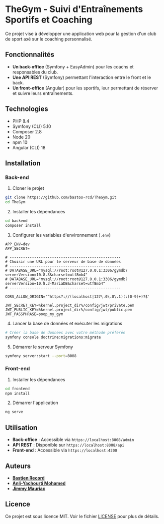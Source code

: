 # TheGym - Suivi d'Entraînements Sportifs et Coaching

Ce projet vise à développer une application web pour la gestion d'un club de sport axé sur le coaching personnalisé.

## Fonctionnalités

- **Un back-office** (Symfony + EasyAdmin) pour les coachs et responsables du club.
- **Une API REST** (Symfony) permettant l'interaction entre le front et le back.
- **Un front-office** (Angular) pour les sportifs, leur permettant de réserver et suivre leurs entraînements.

## Technologies

- PHP 8.4
- Symfony (CLI) 5.10
- Composer 2.8
- Node 20
- npm 10
- Angular (CLI) 18

## Installation

### Back-end

1. Cloner le projet

```bash
git clone https://github.com/bastos-rcd/TheGym.git
cd TheGym
```

2. Installer les dépendances

```bash
cd backend
composer install
```

3. Configurer les variables d'environnement (`.env`)

```text
APP_ENV=dev
APP_SECRET=

# --------------------------------------------------
# Choisir une URL pour le serveur de base de données
# --------------------------------------------------
# DATABASE_URL="mysql://root:root@127.0.0.1:3306/gymdb?serverVersion=10.8.3&charset=utf8mb4"
# DATABASE_URL="mysql://root:root@127.0.0.1:3306/gymdb?serverVersion=10.8.3-MariaDB&charset=utf8mb4"
# --------------------------------------------------

CORS_ALLOW_ORIGIN='^https?://(localhost|127\.0\.0\.1)(:[0-9]+)?$'

JWT_SECRET_KEY=%kernel.project_dir%/config/jwt/private.pem
JWT_PUBLIC_KEY=%kernel.project_dir%/config/jwt/public.pem
JWT_PASSPHRASE=poop_my_gym
```

4. Lancer la base de données et exécuter les migrations

```bash
# Créer la base de données avec votre méthode préférée
symfony console doctrine:migrations:migrate
```

5. Démarrer le serveur Symfony

```bash
symfony server:start --port=8008
```

### Front-end

1. Installer les dépendances

```bash
cd frontend
npm install
```

2. Démarrer l'application

```bash
ng serve
```

## Utilisation

- **Back-office** : Accessible via `https://localhost:8008/admin`
- **API REST** : Disponible sur `https://localhost:8008/api`
- **Front-end** : Accessible via `https://localhost:4200`

## Auteurs

- **[Bastien Record](https://github.com/bastos-rcd)**
- **[Anli-Yachourti Mohamed](https://github.com/yashlebg)**
- **[Jimmy Mauriac](https://github.com/jimmy-txi)**

## Licence

Ce projet est sous licence MIT. Voir le fichier [LICENSE](LICENSE) pour plus de détails.
